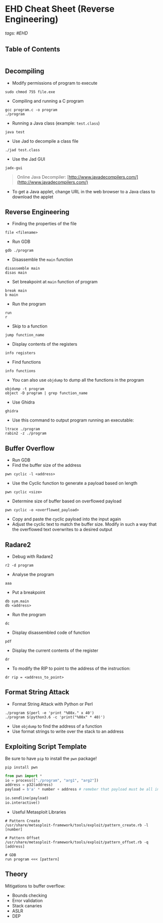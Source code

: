 # EHD Cheat Sheet (Reverse Engineering)

###### tags: #EHD

## Table of Contents
```toc
```

## Decompiling
- Modify permissions of program to execute
```
sudo chmod 755 file.exe
```

- Compiling and running a C program
```
gcc program.c -o program
./program
```

- Running a Java class (example: `test.class`)
```
java test
```

- Use Jad to decompile a class file
```
./jad test.class
```

- Use the Jad GUI
```
jadx-gui
```

> Online Java Decompiler: [http://www.javadecompilers.com/](http://www.javadecompilers.com/)

- To get a Java applet, change URL in the web browser to a Java class to download the applet

## Reverse Engineering
- Finding the properties of the file
```
file <filename>
```

- Run GDB
```
gdb ./program
```

- Disassemble the `main` function
```
disassemble main
disas main
```

- Set breakpoint at `main` function of program
```
break main
b main
```

- Run the program
```
run
r
```

- Skip to a function
```
jump function_name
```

- Display contents of the registers
```
info registers
```

- Find functions
```
info functions
```

- You can also use `objdump` to dump all the functions in the program
```
objdump -t program
object -D program | grep function_name
```

- Use Ghidra
```
ghidra
```

- Use this command to output program running an executable:
```
ltrace ./program
rabin2 -z ./program
```

## Buffer Overflow
- Run GDB
- Find the buffer size of the address
```
pwn cyclic -l <address>
```

- Use the Cyclic function to generate a payload based on length
```
pwn cyclic <size>
```
- Determine size of buffer based on overflowed payload
```
pwn cyclic -o <overflowed_payload>
```

- Copy and paste the cyclic payload into the input again
- Adjust the cyclic text to match the buffer size. Modify in such a way that the overflowed text overwrites to a desired output

## Radare2
- Debug with Radare2
```
r2 -d program
```

- Analyse the program
```
aaa
```

- Put a breakpoint
```
db sym.main
db <address>
```

- Run the program
```
dc
```

- Display disassembled code of function
```
pdf
```

- Display the current contents of the register
```
dr
```

- To modify the RIP to point to the address of the instruction:
```
dr rip = <address_to_point>
```

## Format String Attack
- Format String Attack with Python or Perl
```
./program $(perl -e 'print "%08x." x 40')
./program $(python3.6 -c 'print("%08x" * 40)')
```
- Use `objdump` to find the address of a function
- Use format strings to write over the stack to an address


## Exploiting Script Template

Be sure to have `pip` to install the `pwn` package!
```
pip install pwn
```
```python
from pwn import *
io = process(["./program", "arg1", "arg2"])
address = p32(address)
payload = b'a' * number + address # remeber that payload must be all in bytes

io.sendline(payload)
io.interactive()
```
- Useful Metasploit Libraries
```
# Pattern Create
/usr/share/metasploit-framework/tools/exploit/pattern_create.rb -l [number]

# Pattern Offset
/usr/share/metasploit-framework/tools/exploit/pattern_offset.rb -q [address]

# GDB
run program <<< [pattern]
```

## Theory
Mitigations to buffer overflow:
- Bounds checking
- Error validation
- Stack canaries
- ASLR
- DEP